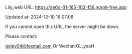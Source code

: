 Lily_web URL: https://ae6d-61-165-102-156.ngrok-free.app

Updated at: 2024-12-10 16:07:06

If you cannot open this URL, the server might be down.

Please contact: 

goley04@foxmail.com Or Wechat:GL_yeaH